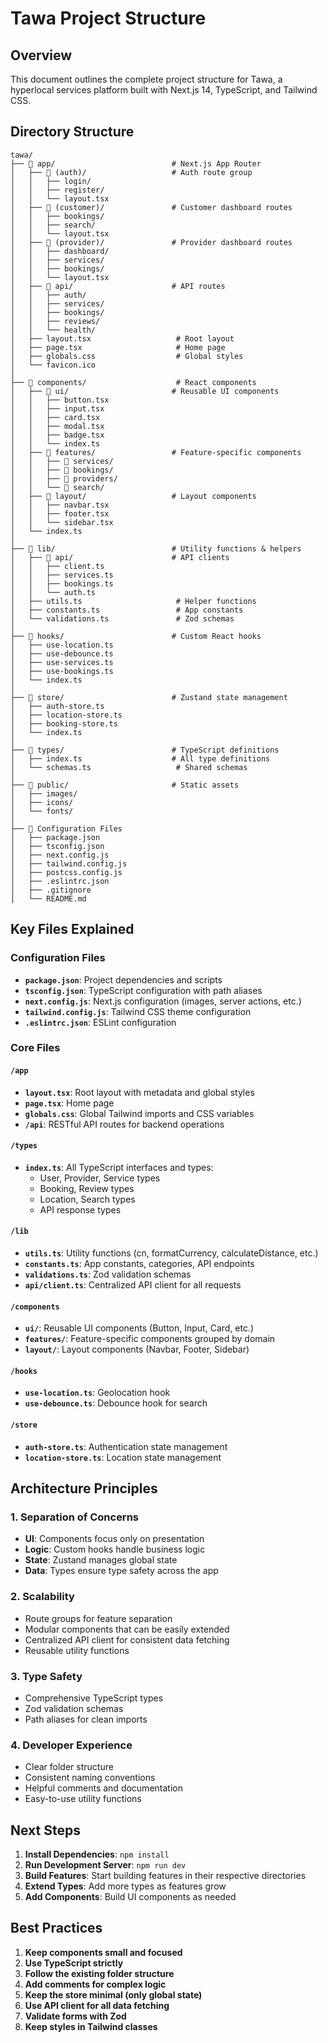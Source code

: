 # Tawa Project Structure

## Overview

This document outlines the complete project structure for Tawa, a hyperlocal services platform built with Next.js 14, TypeScript, and Tailwind CSS.

## Directory Structure

```
tawa/
├── 📁 app/                          # Next.js App Router
│   ├── 📁 (auth)/                   # Auth route group
│   │   ├── login/
│   │   ├── register/
│   │   └── layout.tsx
│   ├── 📁 (customer)/               # Customer dashboard routes
│   │   ├── bookings/
│   │   ├── search/
│   │   └── layout.tsx
│   ├── 📁 (provider)/               # Provider dashboard routes
│   │   ├── dashboard/
│   │   ├── services/
│   │   ├── bookings/
│   │   └── layout.tsx
│   ├── 📁 api/                      # API routes
│   │   ├── auth/
│   │   ├── services/
│   │   ├── bookings/
│   │   ├── reviews/
│   │   └── health/
│   ├── layout.tsx                   # Root layout
│   ├── page.tsx                     # Home page
│   ├── globals.css                  # Global styles
│   └── favicon.ico
│
├── 📁 components/                    # React components
│   ├── 📁 ui/                       # Reusable UI components
│   │   ├── button.tsx
│   │   ├── input.tsx
│   │   ├── card.tsx
│   │   ├── modal.tsx
│   │   ├── badge.tsx
│   │   └── index.ts
│   ├── 📁 features/                 # Feature-specific components
│   │   ├── 📁 services/
│   │   ├── 📁 bookings/
│   │   ├── 📁 providers/
│   │   └── 📁 search/
│   ├── 📁 layout/                   # Layout components
│   │   ├── navbar.tsx
│   │   ├── footer.tsx
│   │   └── sidebar.tsx
│   └── index.ts
│
├── 📁 lib/                          # Utility functions & helpers
│   ├── 📁 api/                      # API clients
│   │   ├── client.ts
│   │   ├── services.ts
│   │   ├── bookings.ts
│   │   └── auth.ts
│   ├── utils.ts                     # Helper functions
│   ├── constants.ts                 # App constants
│   └── validations.ts               # Zod schemas
│
├── 📁 hooks/                        # Custom React hooks
│   ├── use-location.ts
│   ├── use-debounce.ts
│   ├── use-services.ts
│   ├── use-bookings.ts
│   └── index.ts
│
├── 📁 store/                        # Zustand state management
│   ├── auth-store.ts
│   ├── location-store.ts
│   ├── booking-store.ts
│   └── index.ts
│
├── 📁 types/                        # TypeScript definitions
│   ├── index.ts                    # All type definitions
│   └── schemas.ts                   # Shared schemas
│
├── 📁 public/                       # Static assets
│   ├── images/
│   ├── icons/
│   └── fonts/
│
├── 📄 Configuration Files
│   ├── package.json
│   ├── tsconfig.json
│   ├── next.config.js
│   ├── tailwind.config.js
│   ├── postcss.config.js
│   ├── .eslintrc.json
│   ├── .gitignore
│   └── README.md
```

## Key Files Explained

### Configuration Files

- **`package.json`**: Project dependencies and scripts
- **`tsconfig.json`**: TypeScript configuration with path aliases
- **`next.config.js`**: Next.js configuration (images, server actions, etc.)
- **`tailwind.config.js`**: Tailwind CSS theme configuration
- **`.eslintrc.json`**: ESLint configuration

### Core Files

#### `/app`
- **`layout.tsx`**: Root layout with metadata and global styles
- **`page.tsx`**: Home page
- **`globals.css`**: Global Tailwind imports and CSS variables
- **`/api`**: RESTful API routes for backend operations

#### `/types`
- **`index.ts`**: All TypeScript interfaces and types:
  - User, Provider, Service types
  - Booking, Review types
  - Location, Search types
  - API response types

#### `/lib`
- **`utils.ts`**: Utility functions (cn, formatCurrency, calculateDistance, etc.)
- **`constants.ts`**: App constants, categories, API endpoints
- **`validations.ts`**: Zod validation schemas
- **`api/client.ts`**: Centralized API client for all requests

#### `/components`
- **`ui/`**: Reusable UI components (Button, Input, Card, etc.)
- **`features/`**: Feature-specific components grouped by domain
- **`layout/`**: Layout components (Navbar, Footer, Sidebar)

#### `/hooks`
- **`use-location.ts`**: Geolocation hook
- **`use-debounce.ts`**: Debounce hook for search

#### `/store`
- **`auth-store.ts`**: Authentication state management
- **`location-store.ts`**: Location state management

## Architecture Principles

### 1. Separation of Concerns
- **UI**: Components focus only on presentation
- **Logic**: Custom hooks handle business logic
- **State**: Zustand manages global state
- **Data**: Types ensure type safety across the app

### 2. Scalability
- Route groups for feature separation
- Modular components that can be easily extended
- Centralized API client for consistent data fetching
- Reusable utility functions

### 3. Type Safety
- Comprehensive TypeScript types
- Zod validation schemas
- Path aliases for clean imports

### 4. Developer Experience
- Clear folder structure
- Consistent naming conventions
- Helpful comments and documentation
- Easy-to-use utility functions

## Next Steps

1. **Install Dependencies**: `npm install`
2. **Run Development Server**: `npm run dev`
3. **Build Features**: Start building features in their respective directories
4. **Extend Types**: Add more types as features grow
5. **Add Components**: Build UI components as needed

## Best Practices

1. **Keep components small and focused**
2. **Use TypeScript strictly**
3. **Follow the existing folder structure**
4. **Add comments for complex logic**
5. **Keep the store minimal (only global state)**
6. **Use API client for all data fetching**
7. **Validate forms with Zod**
8. **Keep styles in Tailwind classes**

